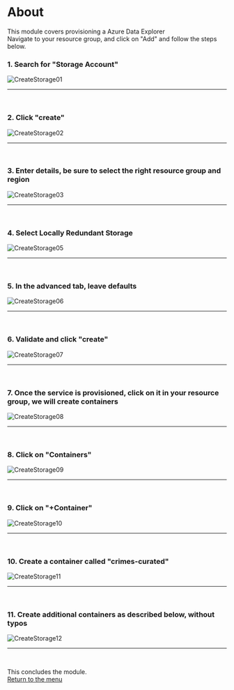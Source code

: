 

# About

This module covers provisioning a Azure Data Explorer<br>
Navigate to your resource group, and click on "Add" and follow the steps below.<br>

### 1. Search for "Storage Account"
![CreateStorage01](images/03-storage-01.png)
<br>
<hr>
<br>

### 2. Click "create"
![CreateStorage02](images/03-storage-02.png)
<br>
<hr>
<br>

### 3. Enter details, be sure to select the right resource group and region
![CreateStorage03](images/03-storage-03.png)
<br>
<hr>
<br>


### 4. Select Locally Redundant Storage
![CreateStorage05](images/03-storage-05.png)
<br>
<hr>
<br>

### 5. In the advanced tab, leave defaults
![CreateStorage06](images/03-storage-06.png)
<br>
<hr>
<br>

### 6. Validate and click "create"
![CreateStorage07](images/03-storage-07.png)
<br>
<hr>
<br>

### 7. Once the service is provisioned, click on it in your resource group, we will create containers
![CreateStorage08](images/03-storage-08.png)
<br>
<hr>
<br>

### 8. Click on "Containers"
![CreateStorage09](images/03-storage-09.png)
<br>
<hr>
<br>

### 9. Click on "+Container"
![CreateStorage10](images/03-storage-10.png)
<br>
<hr>
<br>

### 10. Create a container called "crimes-curated"
![CreateStorage11](images/03-storage-11.png)
<br>
<hr>
<br>

### 11. Create additional containers as described below, without typos
![CreateStorage12](images/03-storage-12.png)
<br>
<hr>
<br>

This concludes the module.<br>
[Return to the menu](https://github.com/anagha-microsoft/adx-kafkaConnect-hol/tree/master/hdi-standalone-nonesp#lets-get-started)

